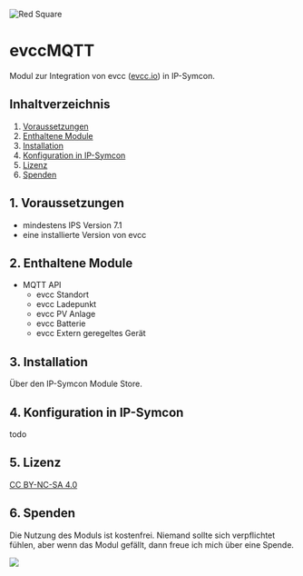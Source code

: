 ![Red Square](data:image/png;base64,iVBORw0KGgoAAAANSUhEUgAAAAEAAAABCAIAAACQd1PeAAAACXBIWXMAAAsTAAALEwEAmpwYAAAAB3RJTUUH4wQSEB0vMC9c9QAAAAB1pVFh0Q29tbWVudAAAAAAAQ3JlYXRlZCB3aXRoIEdJTVBkLmUHAAAADElEQVQI12P4//8/AAX+Av7czFnnAAAAAElFTkSuQmCC)

# evccMQTT

Modul zur Integration von evcc ([evcc.io](https://evcc.io)) in IP-Symcon.

## Inhaltverzeichnis

1. [Voraussetzungen](#1-voraussetzungen)
2. [Enthaltene Module](#2-enthaltene-module)
3. [Installation](#3-installation)
4. [Konfiguration in IP-Symcon](#4-konfiguration-in-ip-symcon)
5. [Lizenz](#5-lizenz)
6. [Spenden](#6-spenden)

## 1. Voraussetzungen

* mindestens IPS Version 7.1
* eine installierte Version von evcc

## 2. Enthaltene Module

* MQTT API
    * evcc Standort
    * evcc Ladepunkt
    * evcc PV Anlage
    * evcc Batterie
    * evcc Extern geregeltes Gerät

## 3. Installation

Über den IP-Symcon Module Store.

## 4. Konfiguration in IP-Symcon

todo

## 5. Lizenz

[CC BY-NC-SA 4.0](https://creativecommons.org/licenses/by-nc-sa/4.0/)

## 6. Spenden

Die Nutzung des Moduls ist kostenfrei. Niemand sollte sich verpflichtet fühlen, aber wenn das Modul gefällt, dann freue ich mich über eine Spende.

<a href="https://www.paypal.me/bumaas" target="_blank"><img src="https://www.paypalobjects.com/de_DE/DE/i/btn/btn_donate_LG.gif" border="0" /></a>

